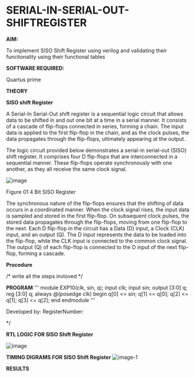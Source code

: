 # SERIAL-IN-SERIAL-OUT-SHIFTREGISTER

**AIM:**

To implement  SISO Shift Register using verilog and validating their functionality using their functional tables

**SOFTWARE REQUIRED:**

Quartus prime

**THEORY**

**SISO shift Register**

A Serial-In Serial-Out shift register is a sequential logic circuit that allows data to be shifted in and out one bit at a time in a serial manner. It consists of a cascade of flip-flops connected in series, forming a chain. The input data is applied to the first flip-flop in the chain, and as the clock pulses, the data propagates through the flip-flops, ultimately appearing at the output.

The logic circuit provided below demonstrates a serial-in serial-out (SISO) shift register. It comprises four D flip-flops that are interconnected in a sequential manner. These flip-flops operate synchronously with one another, as they all receive the same clock signal.

![image](https://github.com/naavaneetha/SERIAL-IN-SERIAL-OUT-SHIFTREGISTER/assets/154305477/e81c4072-37f9-46c6-8145-566764b74c3a)

Figure 01 4 Bit SISO Register

The synchronous nature of the flip-flops ensures that the shifting of data occurs in a coordinated manner. When the clock signal rises, the input data is sampled and stored in the first flip-flop. On subsequent clock pulses, the stored data propagates through the flip-flops, moving from one flip-flop to the next.
Each D flip-flop in the circuit has a Data (D) input, a Clock (CLK) input, and an output (Q). The D input represents the data to be loaded into the flip-flop, while the CLK input is connected to the common clock signal. The output (Q) of each flip-flop is connected to the D input of the next flip-flop, forming a cascade.

**Procedure**

/* write all the steps invloved */

**PROGRAM**
'''
            module EXP10(clk, sin, q);
            input clk;
            input sin;
            output [3:0] q;
            reg [3:0] q;
            always @(posedge clk)
            begin
            q[0] <= sin;
            q[1] <= q[0];
            q[2] <= q[1];
            q[3] <= q[2];
            end
            endmodule
'''

Developed by: RegisterNumber:

*/

**RTL LOGIC FOR SISO Shift Register**

![image](https://github.com/sakamalesh/SERIAL-IN-SERIAL-OUT-SHIFTREGISTER/assets/149148235/fcece298-914e-4e51-b44e-bf8977890dbd)

**TIMING DIGRAMS FOR SISO Shift Register**
![image-1](https://github.com/sakamalesh/SERIAL-IN-SERIAL-OUT-SHIFTREGISTER/assets/149148235/9c012bbd-6ee5-462e-ae1c-b6fc033c6e06)


**RESULTS**
